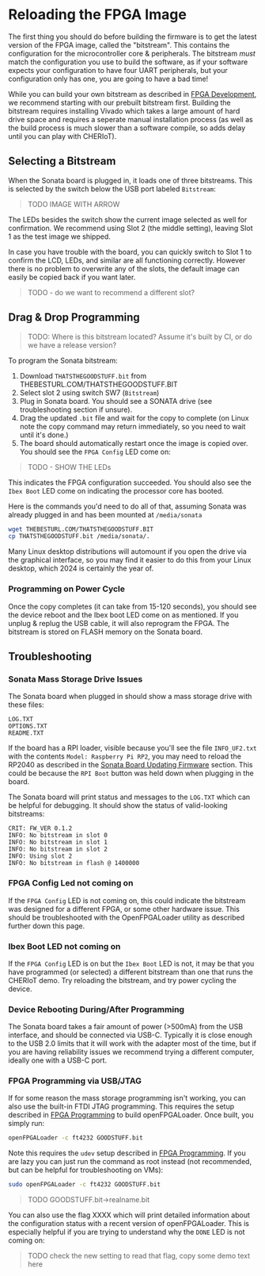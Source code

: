 # Reloading the FPGA Image

The first thing you should do before building the firmware is to get the latest version of the FPGA image, called the "bitstream". This contains the configuration
for the microcontroller core & peripherals. The bitstream *must* match the configuration you use to build the software, as if your software expects your
configuration to have four UART peripherals, but your configuration only has one, you are going to have a bad time!

While you can build your own bitstream as described
in [FPGA Development](../dev/fpga-development.md), we recommend starting with our prebuilt bitstream first. Building the bitstream requires
installing Vivado which takes a large amount of hard drive space and requires a seperate manual installation process (as well as the build
process is much slower than a software compile, so adds delay until you can play with CHERIoT).

## Selecting a Bitstream

When the Sonata board is plugged in, it loads one of three bitstreams. This is selected by the switch below the USB port labeled `Bitstream`:

> TODO IMAGE WITH ARROW

The LEDs besides the switch show the current image selected as well for confirmation. We recommend using Slot 2 (the middle setting), leaving Slot 1 as the test image we shipped.

In case you have trouble with the board, you can quickly switch to Slot 1 to confirm the LCD, LEDs, and similar are all functioning correctly. However there is no problem
to overwrite any of the slots, the default image can easily be copied back if you want later.

> TODO - do we want to recommend a different slot?

## Drag & Drop Programming

> TODO: Where is this bitstream located? Assume it's built by CI, or do we have a release version?

To program the Sonata bitstream:

1. Download `THATSTHEGOODSTUFF.bit` from THEBESTURL.COM/THATSTHEGOODSTUFF.BIT
2. Select slot 2 using switch SW7 (`Bitstream`)
3. Plug in Sonata board. You should see a SONATA drive (see troubleshooting section if unsure).
4. Drag the updated `.bit` file and wait for the copy to complete (on Linux note the copy command may return immediately, so you need to wait until it's done.)
5. The board should automatically restart once the image is copied over. You should see the `FPGA Config` LED come on:

> TODO - SHOW THE LEDs

This indicates the FPGA configuration succeeded. You should also see the `Ibex Boot` LED come on indicating the processor core has booted.

Here is the commands you'd need to do all of that, assuming Sonata was already plugged in and has been mounted at `/media/sonata`

```sh
wget THEBESTURL.COM/THATSTHEGOODSTUFF.BIT
cp THATSTHEGOODSTUFF.bit /media/sonata/.
```

Many Linux desktop distributions will automount if you open the drive via the graphical interface, so you may find it easier to do this from your Linux desktop,
which 2024 is certainly the year of.

### Programming on Power Cycle

Once the copy completes (it can take from 15-120 seconds), you should see the device reboot and the Ibex boot LED come on as mentioned. If you unplug & replug the USB cable,
it will also reprogram the FPGA. The bitstream is stored on FLASH memory on the Sonata board.

## Troubleshooting

### Sonata Mass Storage Drive Issues

The Sonata board when plugged in should show a mass storage drive with these files:

```
LOG.TXT
OPTIONS.TXT
README.TXT
```

If the board has a RPI loader, visible because you'll see the file `INFO_UF2.txt` with the contents `Model: Raspberry Pi RP2`, you may need to reload the RP2040 as described in the [Sonata Board Updating Firmware]() section. This could
be because the `RPI Boot` button was held down when plugging in the board.

The Sonata board will print status and messages to the `LOG.TXT` which can be helpful for debugging. It should show the status of valid-looking bitstreams:

```
CRIT: FW_VER 0.1.2
INFO: No bitstream in slot 0
INFO: No bitstream in slot 1
INFO: No bitstream in slot 2
INFO: Using slot 2
INFO: No bitstream in flash @ 1400000
```

### FPGA Config Led not coming on

If the `FPGA Config` LED is not coming on, this could indicate the bitstream was designed for a different FPGA, or some other hardware issue. This should be troubleshooted with the OpenFPGALoader utility as described further down this page.

### Ibex Boot LED not coming on

If the `FPGA Config` LED is on but the `Ibex Boot` LED is not, it may be that you have programmed (or selected) a different bitstream than one that runs the CHERIoT demo. Try reloading the bitstream, and try power cycling the device.

### Device Rebooting During/After Programming

The Sonata board takes a fair amount of power (>500mA) from the USB interface, and should be connected via USB-C. Typically it is close enough to the USB 2.0 limits that it will work with the adapter most of the time, but if you are having reliability issues we recommend trying a different computer, ideally one with a USB-C port.

### FPGA Programming via USB/JTAG

If for some reason the mass storage programming isn't working, you can also use the built-in FTDI JTAG programming. This requires the setup described in [FPGA Programming](../dev/fpga-programming.md) to build openFPGALoader. Once built, you simply run:

```sh
openFPGALoader -c ft4232 GOODSTUFF.bit
```

Note this requires the `udev` setup described in [FPGA Programming](../dev/fpga-programming.md). If you are lazy you can just run the command as root instead (not recommended, but can be helpful for troubleshooting on VMs):

```sh
sudo openFPGALoader -c ft4232 GOODSTUFF.bit
```

> TODO GOODSTUFF.bit->realname.bit

You can also use the flag XXXX which will print detailed information about the configuration status with a recent version of openFPGALoader. This is especially helpful if you are trying to understand why the `DONE` LED is not coming on:

> TODO check the new setting to read that flag, copy some demo text here